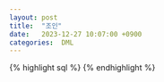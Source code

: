 ```yaml
---
layout: post
title:  "조인"
date:   2023-12-27 10:07:00 +0900
categories:  DML
---
```


{% highlight sql %}
{% endhighlight %}